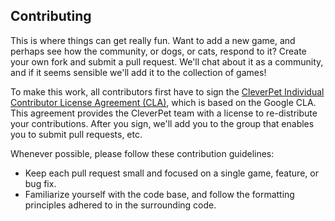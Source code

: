 ## Contributing

This is where things can get really fun. Want to add a new game, and perhaps
see how the community, or dogs, or cats, respond to it? Create your own fork
and submit a pull request. We'll chat about it as a community, and if it seems
sensible we'll add it to the collection of games! 

To make this work, all contributors first have to sign the [CleverPet
Individual Contributor License Agreement
(CLA)](https://docs.google.com/forms/d/e/1FAIpQLSeXAajtFZpQ0VtHK2APtfzrA5w8DMNagJhCfLVr6h9lCQgj1g/viewform),
which is based on the Google CLA. This agreement provides the CleverPet team
with a license to re-distribute your contributions. After you sign, we'll add
you to the group that enables you to submit pull requests, etc.

Whenever possible, please follow these contribution guidelines:

- Keep each pull request small and focused on a single game, feature, or bug
  fix.
- Familiarize yourself with the code base, and follow the formatting principles
  adhered to in the surrounding code.
  